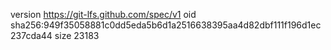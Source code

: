 version https://git-lfs.github.com/spec/v1
oid sha256:949f35058881c0dd5eda5b6d1a2516638395aa4d82dbf111f196d1ec237cda44
size 23183
